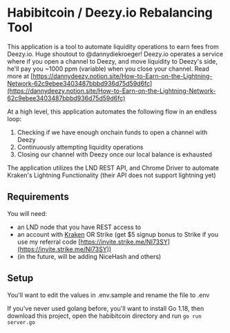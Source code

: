 
# Habibitcoin / Deezy.io Rebalancing Tool

This application is a tool to automate liquidity operations to earn fees from Deezy.io. Huge shoutout to @dannydiekroeger! Deezy.io operates a service where if you open a channel to Deezy, and move liquidity to Deezy's side, he'll pay you ~1000 ppm (variable) when you close your channel. Read more at [https://dannydeezy.notion.site/How-to-Earn-on-the-Lightning-Network-62c9ebee3403487bbbd936d75d59d6fc](https://dannydeezy.notion.site/How-to-Earn-on-the-Lightning-Network-62c9ebee3403487bbbd936d75d59d6fc)

At a high level, this application automates the following flow in an endless loop:
1. Checking if we have enough onchain funds to open a channel with Deezy
2. Continuously attempting liquidity operations
3. Closing our channel with Deezy once our local balance is exhausted

The application utilizes the LND REST API, and Chrome Driver to automate Kraken's Lightning Functionality (their API does not support lightning yet)

## Requirements
You will need:
- an LND node that you have REST access to
- an account with [Kraken](https://kraken.app.link/f1qONfjA4tb) OR Strike (get $5 signup bonus to Strike if you use my referral code [https://invite.strike.me/NI73SY](https://invite.strike.me/NI73SY))
- (in the future, will be adding NiceHash and others)

## Setup
You'll want to edit the values in .env.sample and rename the file to .env

If you've never used golang before, you'll want to install Go 1.18, then download this project, open the habibitcoin directory and run `go run server.go`

